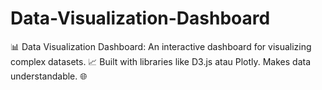 # Data-Visualization-Dashboard
📊 Data Visualization Dashboard: An interactive dashboard for visualizing complex datasets. 📈 Built with libraries like D3.js atau Plotly. Makes data understandable. 🌐
